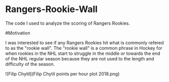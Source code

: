 # Rangers-Rookie-Wall

The code I used to analyze the scoring of Rangers Rookies.

#Motivation

I was interested to see if any Rangers Rookies hit what is commonly refered to as the "rookie wall". The "rookie wall" is a common phrase in Hockey for when rookies in the NHL start to struggle in the middle or towards the end of the NHL regular season because they are not used to the length and difficulty of the season.

![Filip Chytil](Filip Chytil points per hour plot 2018.png)
